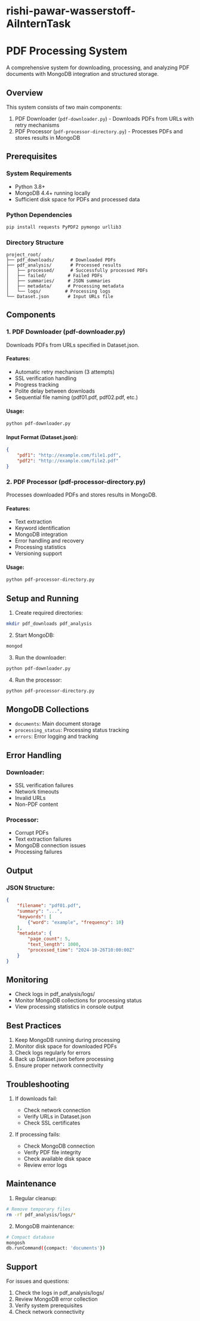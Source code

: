 # rishi-pawar-wasserstoff-AiInternTask
# PDF Processing System

A comprehensive system for downloading, processing, and analyzing PDF documents with MongoDB integration and structured storage.

## Overview

This system consists of two main components:
1. PDF Downloader (`pdf-downloader.py`) - Downloads PDFs from URLs with retry mechanisms
2. PDF Processor (`pdf-processor-directory.py`) - Processes PDFs and stores results in MongoDB

## Prerequisites

### System Requirements
- Python 3.8+
- MongoDB 4.4+ running locally
- Sufficient disk space for PDFs and processed data

### Python Dependencies
```bash
pip install requests PyPDF2 pymongo urllib3
```

### Directory Structure
```
project_root/
├── pdf_downloads/      # Downloaded PDFs
├── pdf_analysis/       # Processed results
│   ├── processed/      # Successfully processed PDFs
│   ├── failed/        # Failed PDFs
│   ├── summaries/     # JSON summaries
│   ├── metadata/      # Processing metadata
│   └── logs/         # Processing logs
└── Dataset.json       # Input URLs file
```

## Components

### 1. PDF Downloader (pdf-downloader.py)

Downloads PDFs from URLs specified in Dataset.json.

#### Features:
- Automatic retry mechanism (3 attempts)
- SSL verification handling
- Progress tracking
- Polite delay between downloads
- Sequential file naming (pdf01.pdf, pdf02.pdf, etc.)

#### Usage:
```bash
python pdf-downloader.py
```

#### Input Format (Dataset.json):
```json
{
    "pdf1": "http://example.com/file1.pdf",
    "pdf2": "http://example.com/file2.pdf"
}
```

### 2. PDF Processor (pdf-processor-directory.py)

Processes downloaded PDFs and stores results in MongoDB.

#### Features:
- Text extraction
- Keyword identification
- MongoDB integration
- Error handling and recovery
- Processing statistics
- Versioning support

#### Usage:
```bash
python pdf-processor-directory.py
```

## Setup and Running

1. Create required directories:
```bash
mkdir pdf_downloads pdf_analysis
```

2. Start MongoDB:
```bash
mongod
```

3. Run the downloader:
```bash
python pdf-downloader.py
```

4. Run the processor:
```bash
python pdf-processor-directory.py
```

## MongoDB Collections

- `documents`: Main document storage
- `processing_status`: Processing status tracking
- `errors`: Error logging and tracking

## Error Handling

### Downloader:
- SSL verification failures
- Network timeouts
- Invalid URLs
- Non-PDF content

### Processor:
- Corrupt PDFs
- Text extraction failures
- MongoDB connection issues
- Processing failures

## Output

### JSON Structure:
```json
{
    "filename": "pdf01.pdf",
    "summary": "...",
    "keywords": [
        {"word": "example", "frequency": 10}
    ],
    "metadata": {
        "page_count": 5,
        "text_length": 1000,
        "processed_time": "2024-10-26T10:00:00Z"
    }
}
```

## Monitoring

- Check logs in pdf_analysis/logs/
- Monitor MongoDB collections for processing status
- View processing statistics in console output

## Best Practices

1. Keep MongoDB running during processing
2. Monitor disk space for downloaded PDFs
3. Check logs regularly for errors
4. Back up Dataset.json before processing
5. Ensure proper network connectivity

## Troubleshooting

1. If downloads fail:
   - Check network connection
   - Verify URLs in Dataset.json
   - Check SSL certificates

2. If processing fails:
   - Check MongoDB connection
   - Verify PDF file integrity
   - Check available disk space
   - Review error logs

## Maintenance

1. Regular cleanup:
```bash
# Remove temporary files
rm -rf pdf_analysis/logs/*
```

2. MongoDB maintenance:
```bash
# Compact database
mongosh
db.runCommand({compact: 'documents'})
```

## Support

For issues and questions:
1. Check the logs in pdf_analysis/logs/
2. Review MongoDB error collection
3. Verify system prerequisites
4. Check network connectivity